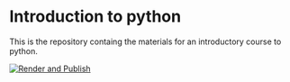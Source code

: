 # Introduction to python
This is the repository containg the materials for an introductory course to python.

[![Render and Publish](https://github.com/danielparthier/schmitzlab_python/actions/workflows/render.yml/badge.svg)](https://github.com/danielparthier/schmitzlab_python/actions/workflows/render.yml)